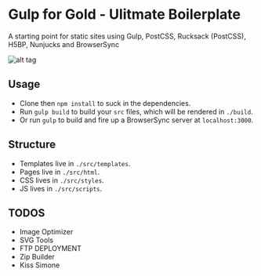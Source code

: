 # Gulp for Gold - Ulitmate Boilerplate
A starting point for static sites using Gulp, PostCSS, Rucksack (PostCSS), H5BP, Nunjucks and BrowserSync

![alt tag](http://ahmed-badawy.com/blog/wp-content/uploads/2015/02/gulp.png)


## Usage
- Clone then `npm install` to suck in the dependencies.
- Run `gulp build` to build your `src` files, which will be rendered in `./build`.
- Or run `gulp` to build and fire up a BrowserSync server at `localhost:3000`.

## Structure
- Templates live in `./src/templates`.
- Pages live in `./src/html`.
- CSS lives in `./src/styles`.
- JS lives in `./src/scripts`.


## TODOS
- Image Optimizer
- SVG Tools
- FTP DEPLOYMENT
- Zip Builder
- Kiss Simone


